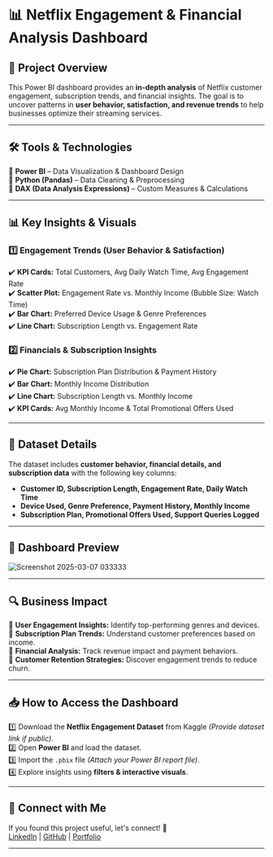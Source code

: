 # 📊 Netflix Engagement & Financial Analysis Dashboard

## 🎯 Project Overview  
This Power BI dashboard provides an **in-depth analysis** of Netflix customer engagement, subscription trends, and financial insights. The goal is to uncover patterns in **user behavior, satisfaction, and revenue trends** to help businesses optimize their streaming services.

---

## 🛠️ Tools & Technologies  
🔹 **Power BI** – Data Visualization & Dashboard Design  
🔹 **Python (Pandas)** – Data Cleaning & Preprocessing  
🔹 **DAX (Data Analysis Expressions)** – Custom Measures & Calculations  

---

## 📊 Key Insights & Visuals  

### **1️⃣ Engagement Trends (User Behavior & Satisfaction)**
✔️ **KPI Cards:** Total Customers, Avg Daily Watch Time, Avg Engagement Rate  
✔️ **Scatter Plot:** Engagement Rate vs. Monthly Income (Bubble Size: Watch Time)  
✔️ **Bar Chart:** Preferred Device Usage & Genre Preferences  
✔️ **Line Chart:** Subscription Length vs. Engagement Rate  

### **2️⃣ Financials & Subscription Insights**
✔️ **Pie Chart:** Subscription Plan Distribution & Payment History  
✔️ **Bar Chart:** Monthly Income Distribution  
✔️ **Line Chart:** Subscription Length vs. Monthly Income  
✔️ **KPI Cards:** Avg Monthly Income & Total Promotional Offers Used  

---

## 📂 Dataset Details  
The dataset includes **customer behavior, financial details, and subscription data** with the following key columns:  
- **Customer ID, Subscription Length, Engagement Rate, Daily Watch Time**  
- **Device Used, Genre Preference, Payment History, Monthly Income**  
- **Subscription Plan, Promotional Offers Used, Support Queries Logged**  

---

## 📸 Dashboard Preview  
![Screenshot 2025-03-07 033333](https://github.com/user-attachments/assets/fb12c932-e59b-470f-89be-43f1cd24fe2e)


---

## 🔍 Business Impact  
🔹 **User Engagement Insights:** Identify top-performing genres and devices.  
🔹 **Subscription Plan Trends:** Understand customer preferences based on income.  
🔹 **Financial Analysis:** Track revenue impact and payment behaviors.  
🔹 **Customer Retention Strategies:** Discover engagement trends to reduce churn.  

---

## 📥 How to Access the Dashboard  
1️⃣ Download the **Netflix Engagement Dataset** from Kaggle *(Provide dataset link if public).*  
2️⃣ Open **Power BI** and load the dataset.  
3️⃣ Import the `.pbix` file *(Attach your Power BI report file).*  
4️⃣ Explore insights using **filters & interactive visuals**.  

---

## 🔗 Connect with Me  
If you found this project useful, let's connect! 🚀  
[LinkedIn]() | [GitHub]() | [Portfolio]()

---
